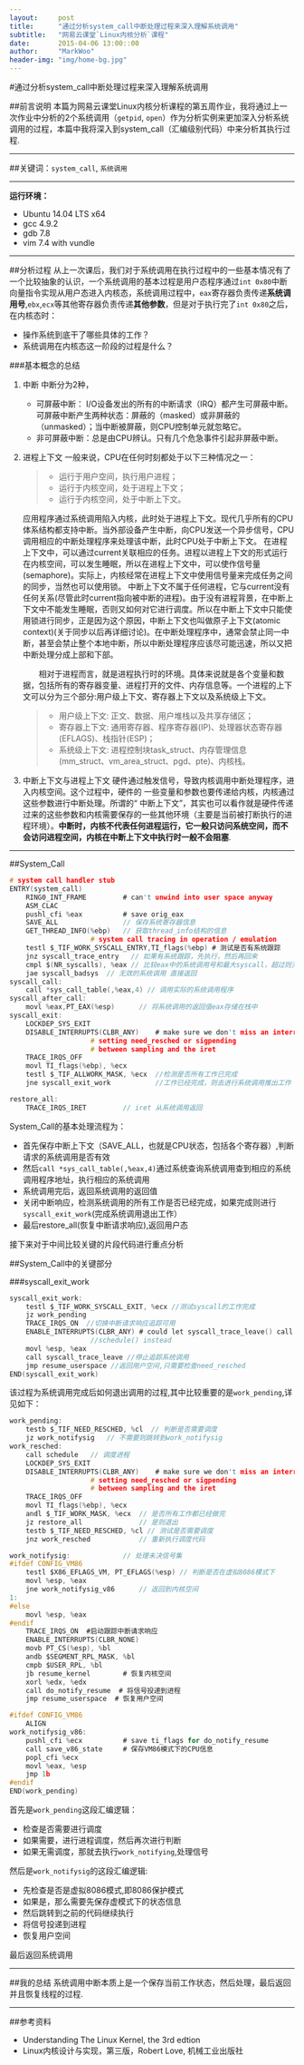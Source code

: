 ```yaml
---
layout:     post
title:      "通过分析system_call中断处理过程来深入理解系统调用"
subtitle:   "网易云课堂`Linux内核分析`课程"
date:       2015-04-06 13:00::00
author:     "MarkWoo"
header-img: "img/home-bg.jpg"
---
```


#通过分析system_call中断处理过程来深入理解系统调用

##前言说明
本篇为网易云课堂Linux内核分析课程的第五周作业，我将通过上一次作业中分析的2个系统调用（`getpid`, `open`）作为分析实例来更加深入分析系统调用的过程，本篇中我将深入到system_call（汇编级别代码）中来分析其执行过程.

---
##关键词：`system_call`, `系统调用`

---
**运行环境：**

- Ubuntu 14.04 LTS x64
- gcc 4.9.2
- gdb 7.8
- vim 7.4 with vundle

---
##分析过程
从上一次课后，我们对于系统调用在执行过程中的一些基本情况有了一个比较抽象的认识，一个系统调用的基本过程是用户态程序通过`int 0x80`中断向量指令实现从用户态进入内核态，系统调用过程中，`eax`寄存器负责传递**系统调用号**,`ebx`,`ecx`等其他寄存器负责传递**其他参数**，但是对于执行完了`int 0x80`之后，在内核态时：

- 操作系统到底干了哪些具体的工作？
- 系统调用在内核态这一阶段的过程是什么？

###基本概念的总结
1. 中断
    中断分为2种，
    - 可屏蔽中断： I/O设备发出的所有的中断请求（IRQ）都产生可屏蔽中断。可屏蔽中断产生两种状态：屏蔽的（masked）或非屏蔽的（unmasked）；当中断被屏蔽，则CPU控制单元就忽略它。
    - 非可屏蔽中断：总是由CPU辨认。只有几个危急事件引起非屏蔽中断。

2. 进程上下文
    一般来说，CPU在任何时刻都处于以下三种情况之一：
    >* 运行于用户空间，执行用户进程；
    >* 运行于内核空间，处于进程上下文；
    >* 运行于内核空间，处于中断上下文。
    
    应用程序通过系统调用陷入内核，此时处于进程上下文。现代几乎所有的CPU体系结构都支持中断。当外部设备产生中断，向CPU发送一个异步信号，CPU调用相应的中断处理程序来处理该中断，此时CPU处于中断上下文。
    在进程上下文中，可以通过current关联相应的任务。进程以进程上下文的形式运行在内核空间，可以发生睡眠，所以在进程上下文中，可以使作信号量(semaphore)。实际上，内核经常在进程上下文中使用信号量来完成任务之间的同步，当然也可以使用锁。
    中断上下文不属于任何进程，它与current没有任何关系(尽管此时current指向被中断的进程)。由于没有进程背景，在中断上下文中不能发生睡眠，否则又如何对它进行调度。所以在中断上下文中只能使用锁进行同步，正是因为这个原因，中断上下文也叫做原子上下文(atomic context)(关于同步以后再详细讨论)。在中断处理程序中，通常会禁止同一中断，甚至会禁止整个本地中断，所以中断处理程序应该尽可能迅速，所以又把中断处理分成上部和下部。
    
    　　相对于进程而言，就是进程执行时的环境。具体来说就是各个变量和数据，包括所有的寄存器变量、进程打开的文件、内存信息等。一个进程的上下文可以分为三个部分:用户级上下文、寄存器上下文以及系统级上下文。
    
    >*  用户级上下文: 正文、数据、用户堆栈以及共享存储区；
    >*  寄存器上下文: 通用寄存器、程序寄存器(IP)、处理器状态寄存器(EFLAGS)、栈指针(ESP)；
    >* 系统级上下文: 进程控制块task_struct、内存管理信息(mm_struct、vm_area_struct、pgd、pte)、内核栈。

3. 中断上下文与进程上下文
硬件通过触发信号，导致内核调用中断处理程序，进入内核空间。这个过程中，硬件的 一些变量和参数也要传递给内核，内核通过这些参数进行中断处理。所谓的“ 中断上下文”，其实也可以看作就是硬件传递过来的这些参数和内核需要保存的一些其他环境（主要是当前被打断执行的进程环境）。**中断时，内核不代表任何进程运行，它一般只访问系统空间，而不会访问进程空间，内核在中断上下文中执行时一般不会阻塞**.

---
##System_Call

```c
# system call handler stub
ENTRY(system_call)
	RING0_INT_FRAME			# can't unwind into user space anyway
	ASM_CLAC
	pushl_cfi %eax			# save orig_eax
	SAVE_ALL				// 保存系统寄存器信息
	GET_THREAD_INFO(%ebp)   // 获取thread_info结构的信息
					# system call tracing in operation / emulation
	testl $_TIF_WORK_SYSCALL_ENTRY,TI_flags(%ebp) # 测试是否有系统跟踪
	jnz syscall_trace_entry   // 如果有系统跟踪，先执行，然后再回来
	cmpl $(NR_syscalls), %eax // 比较eax中的系统调用号和最大syscall，超过则无效
	jae syscall_badsys  // 无效的系统调用 直接返回
syscall_call:
	call *sys_call_table(,%eax,4) // 调用实际的系统调用程序
syscall_after_call:
	movl %eax,PT_EAX(%esp)		// 将系统调用的返回值eax存储在栈中
syscall_exit:
	LOCKDEP_SYS_EXIT
	DISABLE_INTERRUPTS(CLBR_ANY)	# make sure we don't miss an interrupt
					# setting need_resched or sigpending
					# between sampling and the iret
	TRACE_IRQS_OFF
	movl TI_flags(%ebp), %ecx
	testl $_TIF_ALLWORK_MASK, %ecx	//检测是否所有工作已完成
	jne syscall_exit_work  			//工作已经完成，则去进行系统调用推出工作

restore_all:
	TRACE_IRQS_IRET			// iret 从系统调用返回
```

System_Call的基本处理流程为：
- 首先保存中断上下文（SAVE_ALL，也就是CPU状态，包括各个寄存器）,判断请求的系统调用是否有效
- 然后`call *sys_call_table(,%eax,4)`通过系统查询系统调用查到相应的系统调用程序地址，执行相应的系统调用
- 系统调用完后，返回系统调用的返回值
- 关闭中断响应，检测系统调用的所有工作是否已经完成，如果完成则进行`syscall_exit_work`(完成系统调用退出工作）
- 最后restore_all(恢复中断请求响应),返回用户态

接下来对于中间比较关键的片段代码进行重点分析

##System_Call中的关键部分

###syscall_exit_work

```c
syscall_exit_work:
	testl $_TIF_WORK_SYSCALL_EXIT, %ecx //测试syscall的工作完成
	jz work_pending
	TRACE_IRQS_ON  //切换中断请求响应追踪可用
	ENABLE_INTERRUPTS(CLBR_ANY)	# could let syscall_trace_leave() call
					//schedule() instead
	movl %esp, %eax
	call syscall_trace_leave //停止追踪系统调用
	jmp resume_userspace //返回用户空间,只需要检查need_resched
END(syscall_exit_work)
```

该过程为系统调用完成后如何退出调用的过程,其中比较重要的是`work_pending`,详见如下：

```c
work_pending:
	testb $_TIF_NEED_RESCHED, %cl  // 判断是否需要调度
	jz work_notifysig   // 不需要则跳转到work_notifysig
work_resched:
	call schedule   // 调度进程
	LOCKDEP_SYS_EXIT
	DISABLE_INTERRUPTS(CLBR_ANY)	# make sure we don't miss an interrupt
					# setting need_resched or sigpending
					# between sampling and the iret
	TRACE_IRQS_OFF
	movl TI_flags(%ebp), %ecx
	andl $_TIF_WORK_MASK, %ecx	// 是否所有工作都已经做完
	jz restore_all  			// 是则退出
	testb $_TIF_NEED_RESCHED, %cl // 测试是否需要调度
	jnz work_resched  			// 重新执行调度代码

work_notifysig:				// 处理未决信号集
#ifdef CONFIG_VM86
	testl $X86_EFLAGS_VM, PT_EFLAGS(%esp) // 判断是否在虚拟8086模式下
	movl %esp, %eax
	jne work_notifysig_v86		// 返回到内核空间
1:
#else
	movl %esp, %eax
#endif
	TRACE_IRQS_ON  #启动跟踪中断请求响应
	ENABLE_INTERRUPTS(CLBR_NONE)
	movb PT_CS(%esp), %bl
	andb $SEGMENT_RPL_MASK, %bl
	cmpb $USER_RPL, %bl
	jb resume_kernel        # 恢复内核空间
	xorl %edx, %edx
	call do_notify_resume  # 将信号投递到进程
	jmp resume_userspace  # 恢复用户空间

#ifdef CONFIG_VM86
	ALIGN
work_notifysig_v86:
	pushl_cfi %ecx			# save ti_flags for do_notify_resume
	call save_v86_state		# 保存VM86模式下的CPU信息
	popl_cfi %ecx
	movl %eax, %esp
	jmp 1b
#endif
END(work_pending)
```
首先是`work_pending`这段汇编逻辑：
- 检查是否需要进行调度
- 如果需要，进行进程调度，然后再次进行判断
- 如果无需调度，那就去执行`work_notifying`,处理信号

然后是`work_notifysig`的这段汇编逻辑:
- 先检查是否是虚拟8086模式,即8086保护模式
- 如果是，那么需要先保存虚模式下的状态信息
- 然后跳转到之前的代码继续执行
- 将信号投递到进程
- 恢复用户空间

最后返回系统调用

---
##我的总结
系统调用中断本质上是一个保存当前工作状态，然后处理，最后返回并且恢复线程的过程.

---
##参考资料
- Understanding The Linux Kernel, the 3rd edtion
- Linux内核设计与实现，第三版，Robert Love, 机械工业出版社
